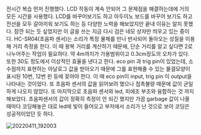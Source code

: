 전시간 복습 먼저 진행했다.
 LCD 작동이 계속 안되어 그 문제점을 해결하는데에 거의 모든 시간을 사용했다.
 LCD를 바꾸어보기도 하고 아두이노 보드를 바꾸어 보기도 하고 전선을 모두 갈아끼워 보기도 하는 등 다양한 노력을 해보았지만 끝내 이유는 알지 못했다. 
잠깐 되는 듯 싶었지만 이 글을 쓰는 지금 다시 검은 네모 상자만 띄우고 있는 중이다. 
HC-SR04(초음파 센서)는 소리가 특정 물체를 만나 반사되어 돌아오는 성질을 이용해 거리 측정을 한다. 
이 때 왕복 거리를 계산하기 때문에, 단순 거리를 알고 싶다면 2로 나누어주는 작업이 필요하다.
약 4m까지가 가용범위이고 0.3cm정도의 오차가 있다. 
또한 30도 정도에서 이상적인 효율을 낸다고 한다. 
eco pin 과 trig pin이 있었는데, 소수점까지 표현하는 아날로그 값을 받아오기 때문에 그를 표현해줄 수 있는 물결모양이 표시된 10번, 12번 핀 등에 꽂아야 한다.
이 때 eco pin이 input, trig pin 이 output을 나타내는 것이었다.
또 초음파 센서의 값을 읽어보려 했으나 접촉불량 때문에 값이 균일하게 나오지 않았다.
또 마지막으로 초음파 센서와 led, 피에조 부조와 융합하는 것 까지 해보았다. 초음파센서의 값이 정확히 측정이 안 되긴 했지만 가끔 garbage 값이 나올 때마다 코딩해놓은 대로 led에 빛이 들어오고 부저에서 소리가 난 것으로 보아 코딩은 성공적이었던 듯 하다.

![20220411_192003](https://user-images.githubusercontent.com/76214070/167424003-aeb73856-11ac-402c-a45c-434ccbf83222.jpg)
